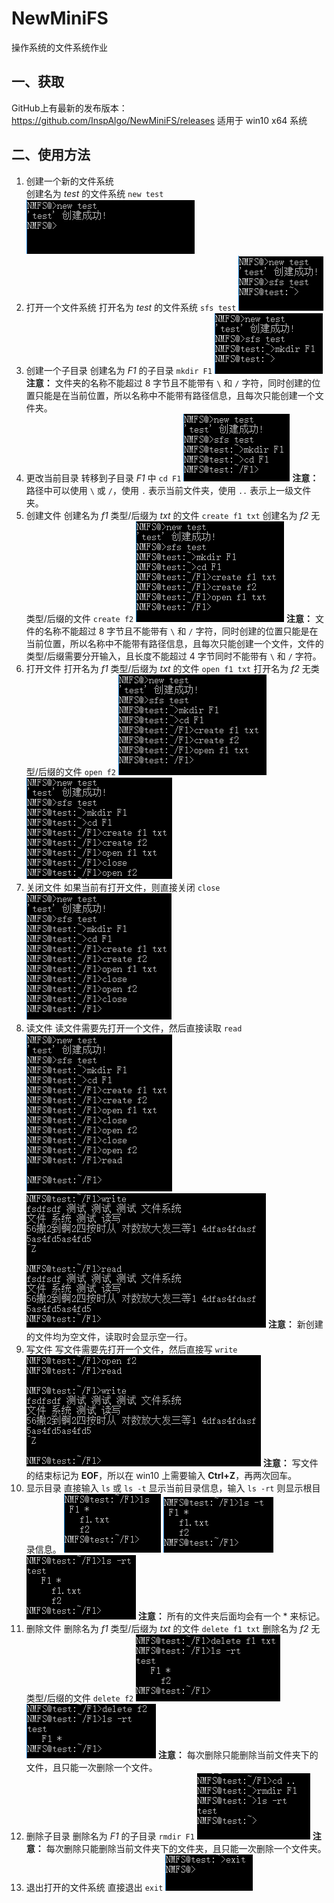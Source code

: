 # NewMiniFS
操作系统的文件系统作业

## 一、获取
GitHub上有最新的发布版本：https://github.com/InspAlgo/NewMiniFS/releases
适用于 win10 x64 系统

## 二、使用方法  
1. 创建一个新的文件系统  
创建名为 *test* 的文件系统 `new test` 
![](./img/use_new.png)
2. 打开一个文件系统
打开名为 *test* 的文件系统 `sfs test`
![](./img/use_sfs.png)
3. 创建一个子目录
创建名为 *F1* 的子目录 `mkdir F1`
![](./img/use_mkdir.png)
**注意：** 文件夹的名称不能超过 8 字节且不能带有 `\` 和 `/` 字符，同时创建的位置只能是在当前位置，所以名称中不能带有路径信息，且每次只能创建一个文件夹。
4. 更改当前目录
转移到子目录 *F1* 中 `cd F1`
![](./img/use_cd.png)
**注意：** 路径中可以使用 `\` 或 `/`，使用 `.` 表示当前文件夹，使用 `..` 表示上一级文件夹。
5. 创建文件
创建名为 *f1* 类型/后缀为 *txt* 的文件 `create f1 txt`
创建名为 *f2* 无类型/后缀的文件 `create f2`
![](./img/use_open_1.png)
**注意：** 文件的名称不能超过 8 字节且不能带有 `\` 和 `/` 字符，同时创建的位置只能是在当前位置，所以名称中不能带有路径信息，且每次只能创建一个文件，文件的类型/后缀需要分开输入，且长度不能超过 4 字节同时不能带有 `\` 和 `/` 字符。
6. 打开文件
打开名为 *f1* 类型/后缀为 *txt* 的文件 `open f1 txt`
打开名为 *f2* 无类型/后缀的文件 `open f2`
![](./img/use_open_1.png)
![](./img/use_open_2.png)
7. 关闭文件
如果当前有打开文件，则直接关闭 `close`
![](./img/use_close.png)
8. 读文件
读文件需要先打开一个文件，然后直接读取 `read`
![](./img/use_read_1.png)
![](./img/use_read_2.png)
**注意：** 新创建的文件均为空文件，读取时会显示空一行。
9. 写文件
写文件需要先打开一个文件，然后直接写 `write`
![](./img/use_write.png)
**注意：** 写文件的结束标记为 **EOF**，所以在 win10 上需要输入 **Ctrl+Z**，再两次回车。
10. 显示目录
直接输入 `ls` 或 `ls -t` 显示当前目录信息，输入 `ls -rt` 则显示根目录信息。
![](./img/use_ls_1.png)
![](./img/use_ls_2.png)
![](./img/use_ls_3.png)
**注意：** 所有的文件夹后面均会有一个 \* 来标记。
11. 删除文件
删除名为 *f1* 类型/后缀为 *txt* 的文件 `delete f1 txt`
删除名为 *f2* 无类型/后缀的文件 `delete f2`
![](./img/use_delete_1.png)
![](./img/use_delete_2.png)
**注意：** 每次删除只能删除当前文件夹下的文件，且只能一次删除一个文件。
12. 删除子目录
删除名为 *F1* 的子目录 `rmdir F1`
![](./img/use_rmdir.png)
**注意：** 每次删除只能删除当前文件夹下的文件夹，且只能一次删除一个文件夹。
13. 退出打开的文件系统
直接退出 `exit`
![](./img/use_exit.png)
